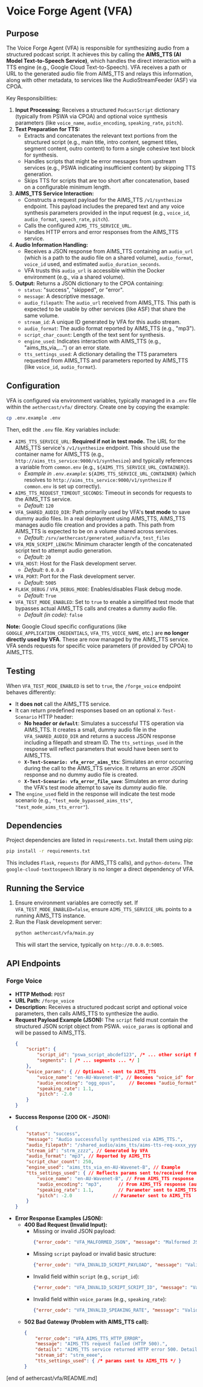# Voice Forge Agent (VFA)

## Purpose

The Voice Forge Agent (VFA) is responsible for synthesizing audio from a structured podcast script. It achieves this by calling the **AIMS_TTS (AI Model Text-to-Speech Service)**, which handles the direct interaction with a TTS engine (e.g., Google Cloud Text-to-Speech). VFA receives a path or URL to the generated audio file from AIMS_TTS and relays this information, along with other metadata, to services like the AudioStreamFeeder (ASF) via CPOA.

Key Responsibilities:

1.  **Input Processing:** Receives a structured `PodcastScript` dictionary (typically from PSWA via CPOA) and optional voice synthesis parameters (like `voice_name`, `audio_encoding`, `speaking_rate`, `pitch`).
2.  **Text Preparation for TTS:**
    *   Extracts and concatenates the relevant text portions from the structured script (e.g., main title, intro content, segment titles, segment content, outro content) to form a single cohesive text block for synthesis.
    *   Handles scripts that might be error messages from upstream services (e.g., PSWA indicating insufficient content) by skipping TTS generation.
    *   Skips TTS for scripts that are too short after concatenation, based on a configurable minimum length.
3.  **AIMS_TTS Service Interaction:**
    *   Constructs a request payload for the AIMS_TTS `/v1/synthesize` endpoint. This payload includes the prepared text and any voice synthesis parameters provided in the input request (e.g., `voice_id`, `audio_format`, `speech_rate`, `pitch`).
    *   Calls the configured `AIMS_TTS_SERVICE_URL`.
    *   Handles HTTP errors and error responses from the AIMS_TTS service.
4.  **Audio Information Handling:**
    *   Receives a JSON response from AIMS_TTS containing an `audio_url` (which is a path to the audio file on a shared volume), `audio_format`, `voice_id` used, and estimated `audio_duration_seconds`.
    *   VFA trusts this `audio_url` is accessible within the Docker environment (e.g., via a shared volume).
5.  **Output:** Returns a JSON dictionary to the CPOA containing:
    *   `status`: "success", "skipped", or "error".
    *   `message`: A descriptive message.
    *   `audio_filepath`: The `audio_url` received from AIMS_TTS. This path is expected to be usable by other services (like ASF) that share the same volume.
    *   `stream_id`: A unique ID generated by VFA for this audio stream.
    *   `audio_format`: The audio format reported by AIMS_TTS (e.g., "mp3").
    *   `script_char_count`: Length of the text sent for synthesis.
    *   `engine_used`: Indicates interaction with AIMS_TTS (e.g., "aims_tts_via_...") or an error state.
    *   `tts_settings_used`: A dictionary detailing the TTS parameters requested from AIMS_TTS and parameters reported by AIMS_TTS (like `voice_id`, `audio_format`).

## Configuration

VFA is configured via environment variables, typically managed in a `.env` file within the `aethercast/vfa/` directory. Create one by copying the example:

```bash
cp .env.example .env
```

Then, edit the `.env` file. Key variables include:

-   `AIMS_TTS_SERVICE_URL`: **Required if not in test mode.** The URL for the AIMS_TTS service's `/v1/synthesize` endpoint. This should use the container name for AIMS_TTS (e.g., `http://aims_tts_service:9000/v1/synthesize`) and typically references a variable from `common.env` (e.g., `${AIMS_TTS_SERVICE_URL_CONTAINER}`).
    -   *Example in `.env.example`*: `${AIMS_TTS_SERVICE_URL_CONTAINER}` (which resolves to `http://aims_tts_service:9000/v1/synthesize` if `common.env` is set up correctly).
-   `AIMS_TTS_REQUEST_TIMEOUT_SECONDS`: Timeout in seconds for requests to the AIMS_TTS service.
    -   *Default:* `120`
-   `VFA_SHARED_AUDIO_DIR`: Path primarily used by VFA's **test mode** to save dummy audio files. In a real deployment using AIMS_TTS, AIMS_TTS manages audio file creation and provides a path. This path from AIMS_TTS is expected to be on a volume shared across services.
    -   *Default:* `/srv/aethercast/generated_audio/vfa_test_files`
-   `VFA_MIN_SCRIPT_LENGTH`: Minimum character length of the concatenated script text to attempt audio generation.
    -   *Default:* `20`
-   `VFA_HOST`: Host for the Flask development server.
    -   *Default:* `0.0.0.0`
-   `VFA_PORT`: Port for the Flask development server.
    -   *Default:* `5005`
-   `FLASK_DEBUG` / `VFA_DEBUG_MODE`: Enables/disables Flask debug mode.
    -   *Default:* `True`
-   `VFA_TEST_MODE_ENABLED`: Set to `true` to enable a simplified test mode that bypasses actual AIMS_TTS calls and creates a dummy audio file.
    -   *Default (in code):* `false`

**Note:** Google Cloud specific configurations (like `GOOGLE_APPLICATION_CREDENTIALS`, `VFA_TTS_VOICE_NAME`, etc.) are **no longer directly used by VFA**. These are now managed by the AIMS_TTS service. VFA sends requests for specific voice parameters (if provided by CPOA) to AIMS_TTS.

## Testing

When `VFA_TEST_MODE_ENABLED` is set to `true`, the `/forge_voice` endpoint behaves differently:
- It **does not** call the AIMS_TTS service.
- It can return predefined responses based on an optional `X-Test-Scenario` HTTP header:
    - **No header or `default`**: Simulates a successful TTS operation via AIMS_TTS. It creates a small, dummy audio file in the `VFA_SHARED_AUDIO_DIR` and returns a success JSON response including a filepath and stream ID. The `tts_settings_used` in the response will reflect parameters that would have been sent to AIMS_TTS.
    - **`X-Test-Scenario: vfa_error_aims_tts`**: Simulates an error occurring during the call to the AIMS_TTS service. It returns an error JSON response and no dummy audio file is created.
    - **`X-Test-Scenario: vfa_error_file_save`**: Simulates an error during the VFA's test mode attempt to save its *dummy* audio file.
- The `engine_used` field in the response will indicate the test mode scenario (e.g., `"test_mode_bypassed_aims_tts"`, `"test_mode_aims_tts_error"`).

## Dependencies

Project dependencies are listed in `requirements.txt`. Install them using pip:

```bash
pip install -r requirements.txt
```
This includes `Flask`, `requests` (for AIMS_TTS calls), and `python-dotenv`. The `google-cloud-texttospeech` library is no longer a direct dependency of VFA.

## Running the Service

1.  Ensure environment variables are correctly set. If `VFA_TEST_MODE_ENABLED=false`, ensure `AIMS_TTS_SERVICE_URL` points to a running AIMS_TTS instance.
2.  Run the Flask development server:
    ```bash
    python aethercast/vfa/main.py
    ```
    This will start the service, typically on `http://0.0.0.0:5005`.

## API Endpoints

### Forge Voice

-   **HTTP Method:** `POST`
-   **URL Path:** `/forge_voice`
-   **Description:** Receives a structured podcast script and optional voice parameters, then calls AIMS_TTS to synthesize the audio.
-   **Request Payload Example (JSON):**
    The `script` field must contain the structured JSON script object from PSWA. `voice_params` is optional and will be passed to AIMS_TTS.
    ```json
    {
        "script": {
            "script_id": "pswa_script_abcdef123", /* ... other script fields ... */
            "segments": [ /* ... segments ... */ ]
        },
        "voice_params": { // Optional - sent to AIMS_TTS
            "voice_name": "en-AU-Wavenet-B", // Becomes "voice_id" for AIMS_TTS
            "audio_encoding": "ogg_opus",     // Becomes "audio_format" for AIMS_TTS
            "speaking_rate": 1.1,
            "pitch": -2.0
        }
    }
    ```
-   **Success Response (200 OK - JSON):**
    ```json
    {
        "status": "success",
        "message": "Audio successfully synthesized via AIMS_TTS.",
        "audio_filepath": "/shared_audio/aims_tts/aims-tts-req-xxxx_yyyy.mp3", // Path from AIMS_TTS
        "stream_id": "strm_zzzz", // Generated by VFA
        "audio_format": "mp3", // Reported by AIMS_TTS
        "script_char_count": 250,
        "engine_used": "aims_tts_via_en-AU-Wavenet-B", // Example
        "tts_settings_used": { // Reflects params sent to/received from AIMS_TTS
            "voice_name": "en-AU-Wavenet-B", // From AIMS_TTS response (voice_id)
            "audio_encoding": "mp3",      // From AIMS_TTS response (audio_format)
            "speaking_rate": 1.1,         // Parameter sent to AIMS_TTS
            "pitch": -2.0               // Parameter sent to AIMS_TTS
        }
    }
    ```
-   **Error Response Examples (JSON):**
    -   **400 Bad Request (Invalid Input):**
        - Missing or invalid JSON payload:
          ```json
          {"error_code": "VFA_MALFORMED_JSON", "message": "Malformed JSON payload.", "details": "..."}
          ```
        - Missing `script` payload or invalid basic structure:
          ```json
          {"error_code": "VFA_INVALID_SCRIPT_PAYLOAD", "message": "Validation failed: 'script' must be a non-empty JSON object."}
          ```
        - Invalid field within `script` (e.g., `script_id`):
          ```json
          {"error_code": "VFA_INVALID_SCRIPT_SCRIPT_ID", "message": "Validation failed: 'script.script_id' is missing or invalid."}
          ```
        - Invalid field within `voice_params` (e.g., `speaking_rate`):
          ```json
          {"error_code": "VFA_INVALID_SPEAKING_RATE", "message": "Validation failed: 'voice_params.speaking_rate' must be a float."}
          ```
    -   **502 Bad Gateway (Problem with AIMS_TTS call):**
        ```json
        {
            "error_code": "VFA_AIMS_TTS_HTTP_ERROR",
            "message": "AIMS_TTS request failed (HTTP 500).",
            "details": "AIMS_TTS service returned HTTP error 500. Details: {\"error\": ...}",
            "stream_id": "strm_eeee",
            "tts_settings_used": { /* params sent to AIMS_TTS */ }
        }
        ```

[end of aethercast/vfa/README.md]
